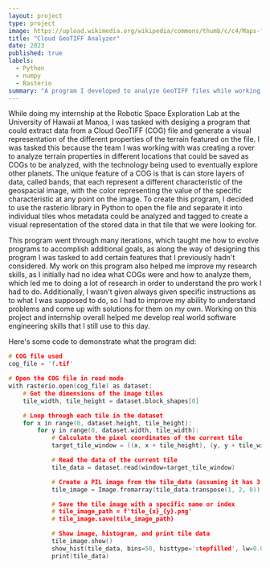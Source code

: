 ```yaml
---
layout: project
type: project
image: https://upload.wikimedia.org/wikipedia/commons/thumb/c/c4/Maps-for-free_Sierra_Nevada.png/220px-Maps-for-free_Sierra_Nevada.png
title: "Cloud GeoTIFF Analyzer"
date: 2023
published: true
labels:
  - Python
  - numpy
  - Rasterio
summary: "A program I developed to analyze GeoTIFF files while working at the Robotic Space Exploration Lab."
---
```


While doing my internship at the Robotic Space Exploration Lab at the University of Hawaii at Manoa, I was tasked with desiging a program that could extract data from a Cloud GeoTIFF (COG) file and generate a visual representation of the different properties of the terrain featured on the file. I was tasked this because the team I was working with was creating a rover to analyze terrain properties in different locations that could be saved as COGs to be analyzed, with the technology being used to eventually explore other planets. The unique feature of a COG is that is can store layers of data, called bands, that each represent a different characteristic of the geospacial image, with the color representing the value of the specific characteristic at any point on the image. To create this program, I decided to use the rasterio library in Python to open the file and separate it into individual tiles whos metadata could be analyzed and tagged to create a visual representation of the stored data in that tile that we were looking for.

This program went through many iterations, which taught me how to evolve programs to accomplish additional goals, as along the way of designing this program I was tasked to add certain features that I previously hadn't considered. My work on this program also helped me improve my research skills, as I initially had no idea what COGs were and how to analyze them, which led me to doing a lot of research in order to understand the pro work I had to do. Additionally, I wasn't given always given specific instructions as to what I was supposed to do, so I had to improve my ability to understand problems and come up with solutions for them on my own. Working on this project and internship overall helped me develop real world software engineering skills that I still use to this day.

Here's some code to demonstrate what the program did:

```cpp
# COG file used
cog_file = 'f.tif'

# Open the COG file in read mode
with rasterio.open(cog_file) as dataset:
    # Get the dimensions of the image tiles
    tile_width, tile_height = dataset.block_shapes[0]

    # Loop through each tile in the dataset
    for x in range(0, dataset.height, tile_height):
        for y in range(0, dataset.width, tile_width):
            # Calculate the pixel coordinates of the current tile
            target_tile_window = ((x, x + tile_height), (y, y + tile_width))

            # Read the data of the current tile
            tile_data = dataset.read(window=target_tile_window)

            # Create a PIL image from the tile_data (assuming it has 3 bands, e.g., RGB)
            tile_image = Image.fromarray(tile_data.transpose(1, 2, 0))

            # Save the tile image with a specific name or index
            # tile_image_path = f'tile_{x}_{y}.png'
            # tile_image.save(tile_image_path)

            # Show image, histogram, and print tile data
            tile_image.show()
            show_hist(tile_data, bins=50, histtype='stepfilled', lw=0.0, stacked=False, alpha=0.3)
            print(tile_data)
```
